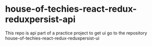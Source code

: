 # house-of-techies-react-redux-reduxpersist-api
This repo is api part of a practice project to get ui go to the repository house-of-techies-react-redux-reduxpersist-ui
